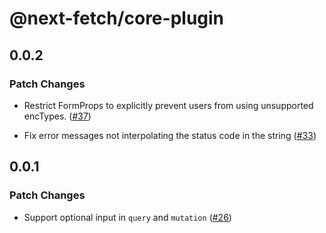 # @next-fetch/core-plugin

## 0.0.2

### Patch Changes

- Restrict FormProps to explicitly prevent users from using unsupported encTypes. ([#37](https://github.com/vercel-labs/next-fetch/pull/37))

* Fix error messages not interpolating the status code in the string ([#33](https://github.com/vercel-labs/next-fetch/pull/33))

## 0.0.1

### Patch Changes

- Support optional input in `query` and `mutation` ([#26](https://github.com/vercel-labs/next-fetch/pull/26))
